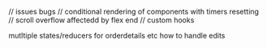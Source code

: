 // issues bugs
// conditional rendering of components with timers resetting
// scroll overflow affectedd by flex end
// custom hooks

mutltiple states/reducers for orderdetails etc
how to handle edits